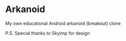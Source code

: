 # Arkanoid
My own educational Android arkanoid (breakout) clone

P.S. Special thanks to Skyimp for design
